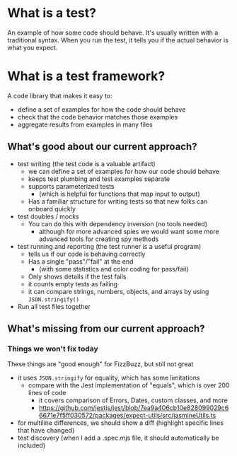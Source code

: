 # What is a test?

An example of how some code should behave. It's usually written with a traditional syntax.
When you run the test, it tells you if the actual behavior is what you expect.

# What is a test framework?

A code library that makes it easy to:

- define a set of examples for how the code should behave
- check that the code behavior matches those examples
- aggregate results from examples in many files

## What's good about our current approach?

- test writing (the test code is a valuable artifact)
    - we can define a set of examples for how our code should behave
    - keeps test plumbing and test examples separate
    - supports parameterized tests
        - (which is helpful for functions that map input to output)
    - Has a familiar structure for writing tests so that new folks can onboard quickly
- test doubles / mocks
    - You can do this with dependency inversion (no tools needed)
        - although for more advanced spies we would want some more advanced tools for
          creating spy methods
- test running and reporting (the test runner is a useful program)
    - tells us if our code is behaving correctly
    - Has a single "pass"/"fail" at the end
        - (with some statistics and color coding for pass/fail)
    - Only shows details if the test fails
    - it counts empty tests as failing
    - it can compare strings, numbers, objects, and arrays by using `JSON.stringify()`
- Run all test files together

## What's missing from our current approach?

### Things we won't fix today

These things are "good enough" for FizzBuzz, but still not great

- it uses `JSON.stringify` for equality, which has some limitations
    - compare with the Jest implementation of "equals", which is over 200 lines of code
        - it covers comparison of Errors, Dates, custom classes, and more
        - https://github.com/jestjs/jest/blob/7ea9a406cb10e828099029c66671e7f5ff030572/packages/expect-utils/src/jasmineUtils.ts
- for multiline differences, we should show a diff (highlight specific lines that have
  changed)
- test discovery (when I add a .spec.mjs file, it should automatically be included)
